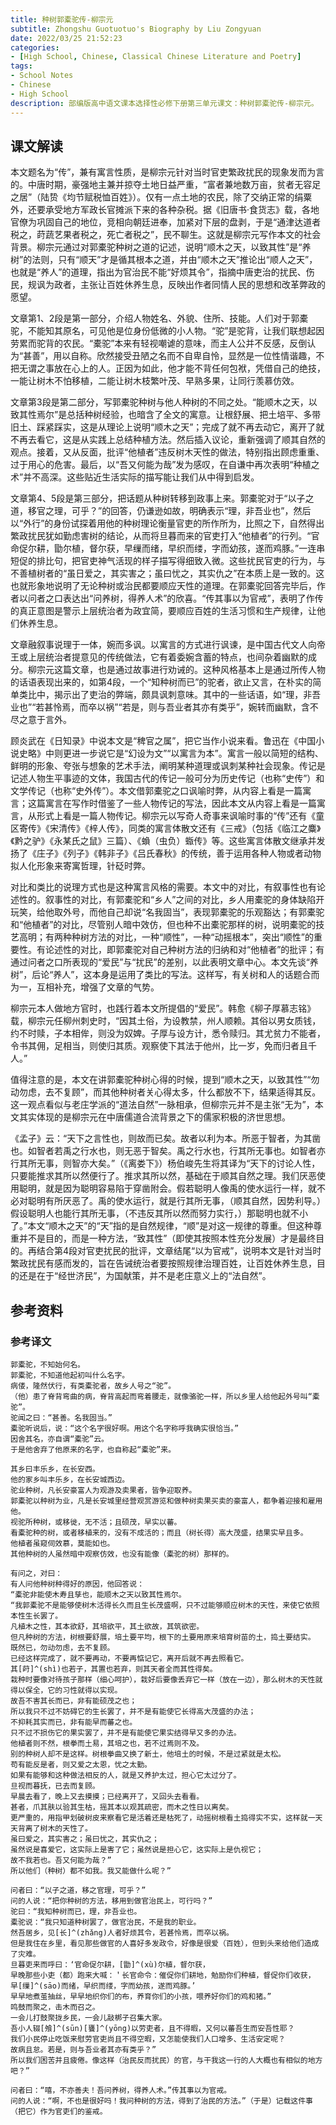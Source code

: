 ```yaml
---
title: 种树郭橐驼传-柳宗元
subtitle: Zhongshu Guotuotuo's Biography by Liu Zongyuan
date: 2022/03/25 21:52:23
categories:
- [High School, Chinese, Classical Chinese Literature and Poetry]
tags:
- School Notes
- Chinese
- High School
description: 部编版高中语文课本选择性必修下册第三单元课文：种树郭橐驼传-柳宗元。
---
```


## 课文解读

​	本文题名为“传”，兼有寓言性质，是柳宗元针对当时官吏繁政扰民的现象发而为言的。中唐时期，豪强地主兼并掠夺土地日益严重，“富者兼地数万亩，贫者无容足之居”（陆贽《均节赋税恤百姓》）。仅有一点土地的农民，除了交纳正常的绢粟外，还要承受地方军政长官摊派下来的各种杂税。据《旧唐书·食货志》载，各地官僚为巩固自己的地位，竞相向朝廷进奉，加紧对下层的盘剥，于是“通津达道者税之，莳蔬艺果者税之，死亡者税之”，民不聊生。这就是柳宗元写作本文的社会背景。柳宗元通过对郭橐驼种树之道的记述，说明“顺木之天，以致其性”是“养树”的法则，只有“顺天”才是循其根本之道，并由“顺木之天”推论出“顺人之天”，也就是“养人”的道理，指出为官治民不能“好烦其令”，指摘中唐吏治的扰民、伤民，规讽为政者，主张让百姓休养生息，反映出作者同情人民的思想和改革弊政的愿望。

​	文章第1、2段是第一部分，介绍人物姓名、外貌、住所、技能。人们对于郭橐驼，不能知其原名，可见他是位身份低微的小人物。“驼”是驼背，让我们联想起因劳累而驼背的农民。“橐驼”本来有轻视嘲谑的意味，而主人公并不反感，反倒认为“甚善”，用以自称。欣然接受丑陋之名而不自卑自怜，显然是一位性情谐趣，不把无谓之事放在心上的人。正因为如此，他才能不背任何包袱，凭借自己的绝技，一能让树木不怕移植，二能让树木枝繁叶茂、早熟多果，让同行羡慕仿效。

​	文章第3段是第二部分，写郭橐驼种树与他人种树的不同之处。“能顺木之天，以致其性焉尔”是总括种树经验，也暗含了全文的寓意。让根舒展、把土培平、多带旧土、踩紧踩实，这是从理论上说明“顺木之天”；完成了就不再去动它，离开了就不再去看它，这是从实践上总结种植方法。然后插入议论，重新强调了顺其自然的观点。接着，又从反面，批评“他植者”违反树木天性的做法，特别指出顾虑重重、过于用心的危害。最后，以“吾又何能为哉”发为感叹，在自谦中再次表明“种植之术”并不高深。这些贴近生活实际的描写能让我们从中得到启发。

​	文章第4、5段是第三部分，把话题从种树转移到政事上来。郭橐驼对于“以子之道，移官之理，可乎？”的回答，仍谦逊如故，明确表示“理，非吾业也”，然后以“外行”的身份试探着用他的种树理论衡量官吏的所作所为，比照之下，自然得出繁政扰民犹如勤虑害树的结论，从而将旦暮而来的官吏打入“他植者”的行列。“官命促尔耕，勖尔植，督尔获，早缫而绪，早织而缕，字而幼孩，遂而鸡豚。”一连串短促的排比句，把官吏神气活现的样子描写得细致入微。这些扰民官吏的行为，与不善植树者的“虽日爱之，其实害之；虽曰忧之，其实仇之”在本质上是一致的。这也就形象地说明了无论种树或治民都要顺应天性的道理。在郭橐驼回答完毕后，作者以问者之口表达出“问养树，得养人术”的欣喜。“传其事以为官戒”，表明了作传的真正意图是警示上层统治者为政宜简，要顺应百姓的生活习惯和生产规律，让他们休养生息。

​	文章融叙事说理于一体，婉而多讽。以寓言的方式进行讽谏，是中国古代文人向帝王或上层统治者提意见的传统做法，它有着委婉含蓄的特点，也间杂着幽默的成分。柳宗元这篇文章，也是通过故事进行劝诫的。这种风格基本上是通过所传人物的话语表现出来的，如第4段，一个“知种树而已”的驼者，欲止又言，在朴实的简单类比中，揭示出了吏治的弊端，颇具讽刺意味。其中的一些话语，如“理，非吾业也”“若甚怜焉，而卒以祸”“若是，则与吾业者其亦有类乎”，婉转而幽默，含不尽之意于言外。

​	顾炎武在《日知录》中说本文是“稗官之属”，把它当作小说来看。鲁迅在《中国小说史略》中则更进一步说它是“幻设为文”“以寓言为本”。寓言一般以简短的结构、鲜明的形象、夸张与想象的艺术手法，阐明某种道理或讽刺某种社会现象。传记是记述人物生平事迹的文体，我国古代的传记一般可分为历史传记（也称“史传”）和文学传记（也称“史外传”）。本文借郭橐驼之口讽喻时弊，从内容上看是一篇寓言；这篇寓言在写作时借鉴了一些人物传记的写法，因此本文从内容上看是一篇寓言，从形式上看是一篇人物传记。柳宗元以写奇人奇事来讽喻时事的“传”还有《童区寄传》《宋清传》《梓人传》，同类的寓言体散文还有《三戒》（包括《临江之麋》《黔之驴》《永某氏之鼠》三篇）、《蝜（虫负）蝂传》等。这些寓言体散文继承并发扬了《庄子》《列子》《韩非子》《吕氏春秋》的传统，善于运用各种人物或者动物拟人化形象来寄寓哲理，针砭时弊。

​	对比和类比的说理方式也是这种寓言风格的需要。本文中的对比，有叙事性也有论述性的。叙事性的对比，有郭橐驼和“乡人”之间的对比，乡人用橐驼的身体缺陷开玩笑，给他取外号，而他自己却说“名我固当”，表现郭橐驼的乐观豁达；有郭橐驼和“他植者”的对比，尽管别人暗中效仿，但也种不出橐驼那样的树，说明橐驼的技艺高明；有两种种树方法的对比，一种“顺性”，一种“动摇根本”，突出“顺性”的重要性。有论述性的对比，即郭橐驼对自己种树方法的归纳和对“他植者”的批评；有通过问者之口所表现的“爱民”与“扰民”的差别，以此表明文章中心。本文先谈“养树”，后论“养人”，这本身是运用了类比的写法。这样写，有关树和人的话题合而为一，互相补充，增强了文章的气势。

​	柳宗元本人做地方官时，也践行着本文所提倡的“爱民”。韩愈《柳子厚慕志铭》载，柳宗元任柳州刺史时，“因其土俗，为设教禁，州人顺赖。其俗以男女质钱，约不时赎，子本相侔，则没为奴婢。子厚与设方计，悉令赎归。其尤贫力不能者，令书其佣，足相当，则使归其质。观察使下其法于他州，比一岁，免而归者且千人。”

​	值得注意的是，本文在讲郭橐驼种树心得的时候，提到“顺木之天，以致其性”“勿动勿虑，去不复顾”，而其他种树者关心得太多，什么都放不下，结果适得其反。这一观点看似与老庄学派的“道法自然”一脉相承，但柳宗元并不是主张“无为”，本文其实体现的是柳宗元在中唐儒道合流背景之下的儒家积极的济世思想。

​	《孟子》云：“天下之言性也，则故而已矣。故者以利为本。所恶于智者，为其凿也。如智者若禹之行水也，则无恶于智矣。禹之行水也，行其所无事也。如智者亦行其所无事，则智亦大矣。”（《离娄下》）杨伯峻先生将其译为“天下的讨论人性，只要能推求其所以然便行了。推求其所以然，基础在于顺其自然之理。我们厌恶使用聪明，就是因为聪明容易陷于穿凿附会。假若聪明人像禹的使水运行一样，就不必对聪明有所厌恶了。禹的使水运行，就是行其所无事，（顺其自然，因势利导。）假设聪明人也能行其所无事，（不违反其所以然而努力实行，）那聪明也就不小了。”本文“顺木之天”的“天”指的是自然规律，“顺”是对这一规律的尊重。但这种尊重并不是目的，而是一种方法，“致其性”（即使其按照本性充分发展）才是最终目的。再结合第4段对官吏扰民的批评，文章结尾“以为官戒”，说明本文是针对当时繁政扰民有感而发的，旨在告诫统治者要按照规律治理百姓，让百姓休养生息，目的还是在于“经世济民”，为国献策，并不是老庄意义上的“法自然”。

## 参考资料

### 参考译文

```template:classcial-chinese-literature-and-poetry-translation
郭橐驼，不知始何名。
郭橐驼，不知道他起初叫什么名字。
病偻，隆然伏行，有类橐驼者，故乡人号之“驼”。
（他）患了脊背弯曲的病，脊背高起而弯着腰走，就像骆驼一样，所以乡里人给他起外号叫“橐驼”。
驼闻之曰：“甚善。名我固当。”
橐驼听说后，说：“这个名字很好啊。用这个名字称呼我确实很恰当。”
因舍其名，亦自谓“橐驼”云。
于是他舍弃了他原来的名字，也自称起“橐驼”来。

其乡曰丰乐乡，在长安西。
他的家乡叫丰乐乡，在长安城西边。
驼业种树，凡长安豪富人为观游及卖果者，皆争迎取养。
郭橐驼以种树为业，凡是长安城里经营观赏游览和做种树卖果买卖的豪富人，都争着迎接和雇用他。
视驼所种树，或移徙，无不活；且硕茂，早实以蕃。
看橐驼种的树，或者移植来的，没有不成活的；而且（树长得）高大茂盛，结果实早且多。
他植者虽窥伺效慕，莫能如也。
其他种树的人虽然暗中观察仿效，也没有能像（橐驼的树）那样的。

有问之，对曰：
有人问他种树种得好的原因，他回答说：
“橐驼非能使木寿且孳也，能顺木之天以致其性焉尔。
“我郭橐驼不是能够使树木活得长久而且生长茂盛啊，只不过能够顺应树木的天性，来使它依照本性生长罢了。
凡植木之性，其本欲舒，其培欲平，其土欲故，其筑欲密。
但凡种树的方法，树根要舒展，培土要平均，根下的土要用原来培育树苗的土，捣土要结实。
既然已，勿动勿虑，去不复顾。
已经这样完成了，就不要再动，不要再惦记它，离开后就不再去照看它。
其[莳]^(shì)也若子，其置也若弃，则其天者全而其性得矣。
栽种时要像对待孩子那样（细心呵护），栽好后要像丢弃它一样（放在一边），那么树木的天性就得以保全，它的习性就得以实现。
故吾不害其长而已，非有能硕茂之也；
所以我只不过不妨碍它的生长罢了，并不是有能使它长得高大茂盛的办法；
不抑耗其实而已，非有能早而蕃之也。
只不过不损伤它的果实罢了，并不是有能使它果实结得早又多的办法。
他植者则不然，根拳而土易，其培之也，若不过焉则不及。
别的种树人却不是这样。树根拳曲又换了新土，他培土的时候，不是过紧就是太松。
苟有能反是者，则又爱之太恩，忧之太勤。
如果有能够和这种做法相反的人，就是又养护太过，担心它太过分了。
旦视而暮抚，已去而复顾。
早晨去看了，晚上又去摸摸；已经离开了，又回头去看看。
甚者，爪其肤以验其生枯，摇其本以观其疏密，而木之性日以离矣。
更严重的，用指甲划破树皮来察看它是活着还是枯死了，动摇树根看土捣得实不实，这样就一天天背离了树木的天性了。
虽曰爱之，其实害之；虽曰忧之，其实仇之；
虽然说是喜爱它，这实际上是害了它；虽然说是担心它，这实际上是仇视它；
故不我若也。吾又何能为哉？”
所以他们（种树）都不如我。我又能做什么呢？”

问者曰：“以子之道，移之官理，可乎？”
问的人说：“把你种树的方法，移用到做官治民上，可行吗？”
驼曰：“我知种树而已，理，非吾业也。
橐驼说：“我只知道种树罢了，做官治民，不是我的职业。
然吾居乡，见[长]^(zhǎng)人者好烦其令，若甚怜焉，而卒以祸。
但是我住在乡里，看见那些做官的人喜好多发政令，好像是很爱（百姓），但到头来给他们造成了灾难。
旦暮吏来而呼曰：‘官命促尔耕，[勖]^(xù)尔植，督尔获，
早晚那些小吏（都）跑来大喊：＇长官命令：催促你们耕地，勉励你们种植，督促你们收获，
早[缫]^(sāo)而绪，早织而缕，字而幼孩，遂而鸡豚。’
早早地煮茧抽丝，早早地织你们的布，养育你们的小孩，喂养好你们的鸡和猪。”
鸣鼓而聚之，击木而召之。
一会儿打鼓聚拢乡民，一会儿敲梆子召集大家。
吾小人辍[飧]^(sūn)[饔]^(yōng)以劳吏者，且不得暇，又何以蕃吾生而安吾性耶？
我们小民停止吃饭来慰劳官吏尚且不得空暇，又怎能使我们人口增多、生活安定呢？
故病且怠。若是，则与吾业者其亦有类乎？”
所以我们困苦并且疲倦。像这样（治民反而扰民）的官，与干我这一行的人大概也有相似的地方吧？”

问者曰：“嘻，不亦善夫！吾问养树，得养人术。”传其事以为官戒。
问的人说：“啊，不也是很好吗！我问种树的方法，得到了治民的方法。”（于是）记载这件事（把它）作为官吏们的鉴戒。
```
